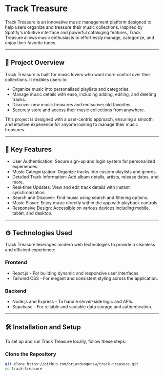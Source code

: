 # Track Treasure

Track Treasure is an innovative music management platform designed to help users organize and treasure their music collections. Inspired by Spotify's intuitive interface and powerful cataloging features, Track Treasure allows music enthusiasts to effortlessly manage, categorize, and enjoy their favorite tunes.

---

## 📌 Project Overview

Track Treasure is built for music lovers who want more control over their collections. It enables users to:

- Organize music into personalized playlists and categories.
- Manage music details with ease, including adding, editing, and deleting tracks.
- Discover new music treasures and rediscover old favorites.
- Securely store and access their music collections from anywhere.

This project is designed with a user-centric approach, ensuring a smooth and intuitive experience for anyone looking to manage their music treasures.

---

## 🔑 Key Features

- User Authentication: Secure sign-up and login system for personalized experiences.
- Music Categorization: Organize tracks into custom playlists and genres.
- Detailed Track Information: Add album details, artists, release dates, and more.
- Real-time Updates: View and edit track details with instant synchronization.
- Search and Discover: Find music using search and filtering options.
- Music Player: Enjoy music directly within the app with playback controls.
- Responsive Design: Accessible on various devices including mobile, tablet, and desktop.

---

## ⚙️ Technologies Used

Track Treasure leverages modern web technologies to provide a seamless and efficient experience:

### Frontend
- React.js - For building dynamic and responsive user interfaces.
- Tailwind CSS - For elegant and consistent styling across the application.

### Backend
- Node.js and Express - To handle server-side logic and APIs.
- Supabase - For reliable and scalable data storage and authentication.

---

## 🛠️ Installation and Setup

To set up and run Track Treasure locally, follow these steps:

### Clone the Repository
```bash
git clone https://github.com/briandangunsw/track-treasure.git
cd track-treasure

